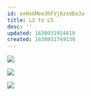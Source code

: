 ```yaml
---
id: exHxGMee3hFVj8zxUDxJa
title: L3 to L5
desc: ''
updated: 1630931924419
created: 1630931749139
---
```



![](/assets/images/IDTB_Lec3.1.jpeg)

![](/assets/images/IDTB_Lec3.2.jpeg)

![](/assets/images/IDTB_Lec3.3.jpeg)
